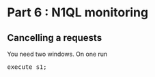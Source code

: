 # Part 6 : N1QL monitoring

## Cancelling a requests

You need two windows. On one run

<pre id="example">
execute s1;

</pre>

